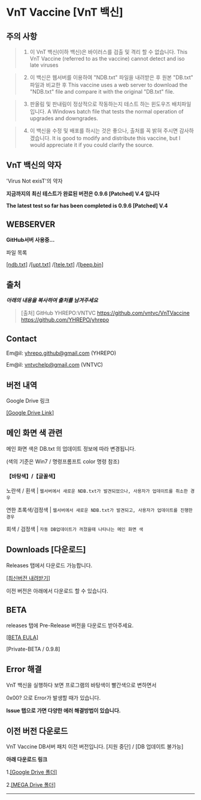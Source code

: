 # VnT Vaccine [VnT 백신]

## 주의 사항
>1. 이 VnT 백신(이하 백신)은 바이러스를 검출 및 격리 할 수 없습니다.
>	 This VnT Vaccine (referred to as the vaccine) cannot detect and iso late viruses

>2. 이 백신은 웹서버를 이용하여 "NDB.txt" 파일을 내려받은 후 원본 "DB.txt" 파일과 비교한 후 
>	 This vaccine uses a web server to download the "NDB.txt" file and compare it with the original "DB.txt" file.

>3. 판올림 및 판내림이 정상적으로 작동하는지 테스트 하는 윈도우즈 배치파일 입니다.
>	 A Windows batch file that tests the normal operation of upgrades and downgrades.

>4. 이 백신을 수정 및 배포를 하시는 것은 좋으나, 출처를 꼭 밝혀 주시면 감사하겠습니다.
>	 It is good to modify and distribute this vaccine, but I would appreciate it if you could clarify the source.


## VnT 백신의 약자

'Virus Not exisT'의 약자


**지금까지의 최신 테스트가 완료된 버전은 0.9.6 [Patched] V.4 입니다**

**The latest test so far has been completed is 0.9.6 [Patched] V.4**


## WEBSERVER

**GitHub서버 사용중...**

파일 목록

[[ndb.txt]](<https://raw.githubusercontent.com/vntvc/VnTVaccine/master/ndb.txt>)
/[[upt.txt]](<https://raw.githubusercontent.com/vntvc/VnTVaccine/master/upt.txt>)
/[[tele.txt]](<https://raw.githubusercontent.com/vntvc/VnTVaccine/master/tele.txt>)
/[[beep.bin]](<https://raw.githubusercontent.com/vntvc/VnTVaccine/master/beep.bin>)


## 출처
___아래의 내용을 복사하여 출처를 남겨주세요___
>	[출처]
>	GitHub YHREPO:VNTVC
>	<https://github.com/vntvc/VnTVaccine>
>	<https://github.com/YHREPO/yhrepo>
	
## Contact

Em@il: <yhrepo.github@gmail.com> (YHREPO)

Em@il: <vntvchelp@gmail.com> (VNTVC)

## 버전 내역
Google Drive 링크

[[Google Drive Link]](<https://drive.google.com/file/d/1xD94WfD0LJMuYjDQkbxiQqD4Zf8dySv2/view?usp=sharing>)


## 메인 화면 색 관련
메인 화면 색은 DB.txt 의 업데이트 정보에 따라 변경됩니다.

(색의 기준은 Win7 / 명령프롬프트 color 명령 참조)
#### 【바탕색】/【글꼴색】
  노란색 / 횐색   | `웹서버에서 새로운 NDB.txt가 발견되었으나, 사용자가 업데이트를 취소한 경우 `

 연한 초록색/검정색 | `웹서버에서 새로운 NDB.txt가 발견되고, 사용자가 업데이트를 진행한 경우 `

 회색 / 검정색 | `자동 DB업데이트가 꺼졌을때 나타나는 메인 화면 색 `

## Downloads [다운로드]
Releases 탭에서 다운로드 가능합니다.

[[최신버전 내려받기]](<https://github.com/vntvc/VnTVaccine/releases/latest>)

이전 버전은 아래에서 다운로드 할 수 있습니다.


## BETA


releases 탭에 Pre-Release 버전을 다운로드 받아주세요.

[[BETA EULA]](<http://eula.vntvc.kro.kr/>)


[Private-BETA / 0.9.8]

## Error 해결
VnT 백신을 실행하다 보면 프로그램의 바탕색이 빨간색으로 변하면서

0x00? 으로 Error가 발생할 때가 있습니다.

**Issue 탭으로 가면 다양한 에러 해결방법이 있습니다.**

## 이전 버전 다운로드

VnT Vaccine DB서버 패치 이전 버전입니다. [지원 중단] / [DB 업데이트 불가능]

**아래 다운로드 링크**

1.[[Google Drive 폴더]](<https://drive.google.com/drive/folders/17ZWAesK84UVBLNH4vpHlrpJTmJ6rh31P?usp=sharing>)



2.[[MEGA Drive 폴더]](<https://mega.nz/folder/EqR2FL5K#gunAISjJH_wi0Ojl7ITlaA>)



- - -
